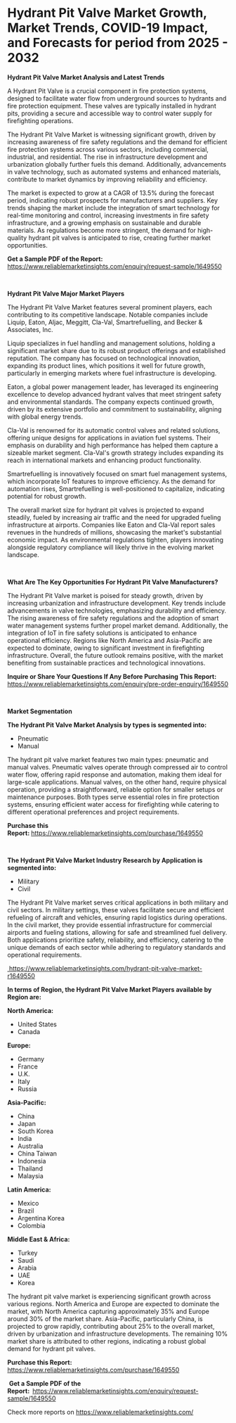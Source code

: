 <p><h1>Hydrant Pit Valve Market Growth, Market Trends, COVID-19 Impact, and Forecasts for period from 2025 - 2032</h1></p><p><strong>Hydrant Pit Valve Market Analysis and Latest Trends</strong></p>
<p><p>A Hydrant Pit Valve is a crucial component in fire protection systems, designed to facilitate water flow from underground sources to hydrants and fire protection equipment. These valves are typically installed in hydrant pits, providing a secure and accessible way to control water supply for firefighting operations.</p><p>The Hydrant Pit Valve Market is witnessing significant growth, driven by increasing awareness of fire safety regulations and the demand for efficient fire protection systems across various sectors, including commercial, industrial, and residential. The rise in infrastructure development and urbanization globally further fuels this demand. Additionally, advancements in valve technology, such as automated systems and enhanced materials, contribute to market dynamics by improving reliability and efficiency.</p><p>The market is expected to grow at a CAGR of 13.5% during the forecast period, indicating robust prospects for manufacturers and suppliers. Key trends shaping the market include the integration of smart technology for real-time monitoring and control, increasing investments in fire safety infrastructure, and a growing emphasis on sustainable and durable materials. As regulations become more stringent, the demand for high-quality hydrant pit valves is anticipated to rise, creating further market opportunities.</p></p>
<p><strong>Get a Sample PDF of the Report:&nbsp;</strong> <a href="https://www.reliablemarketinsights.com/enquiry/request-sample/1649550?utm_campaign=3206&utm_medium=2&utm_source=Github&utm_content=ia&utm_term=09042025&utm_id=hydrant-pit-valve">https://www.reliablemarketinsights.com/enquiry/request-sample/1649550</a></p>
<p>&nbsp;</p>
<p><strong>Hydrant Pit Valve Major Market Players</strong></p>
<p><p>The Hydrant Pit Valve Market features several prominent players, each contributing to its competitive landscape. Notable companies include Liquip, Eaton, Aljac, Meggitt, Cla-Val, Smartrefuelling, and Becker & Associates, Inc. </p><p>Liquip specializes in fuel handling and management solutions, holding a significant market share due to its robust product offerings and established reputation. The company has focused on technological innovation, expanding its product lines, which positions it well for future growth, particularly in emerging markets where fuel infrastructure is developing.</p><p>Eaton, a global power management leader, has leveraged its engineering excellence to develop advanced hydrant valves that meet stringent safety and environmental standards. The company expects continued growth, driven by its extensive portfolio and commitment to sustainability, aligning with global energy trends.</p><p>Cla-Val is renowned for its automatic control valves and related solutions, offering unique designs for applications in aviation fuel systems. Their emphasis on durability and high performance has helped them capture a sizeable market segment. Cla-Val's growth strategy includes expanding its reach in international markets and enhancing product functionality.</p><p>Smartrefuelling is innovatively focused on smart fuel management systems, which incorporate IoT features to improve efficiency. As the demand for automation rises, Smartrefuelling is well-positioned to capitalize, indicating potential for robust growth.</p><p>The overall market size for hydrant pit valves is projected to expand steadily, fueled by increasing air traffic and the need for upgraded fueling infrastructure at airports. Companies like Eaton and Cla-Val report sales revenues in the hundreds of millions, showcasing the market's substantial economic impact. As environmental regulations tighten, players innovating alongside regulatory compliance will likely thrive in the evolving market landscape.</p></p>
<p>&nbsp;</p>
<p><strong>What Are The Key Opportunities For Hydrant Pit Valve Manufacturers?</strong></p>
<p><p>The Hydrant Pit Valve market is poised for steady growth, driven by increasing urbanization and infrastructure development. Key trends include advancements in valve technologies, emphasizing durability and efficiency. The rising awareness of fire safety regulations and the adoption of smart water management systems further propel market demand. Additionally, the integration of IoT in fire safety solutions is anticipated to enhance operational efficiency. Regions like North America and Asia-Pacific are expected to dominate, owing to significant investment in firefighting infrastructure. Overall, the future outlook remains positive, with the market benefiting from sustainable practices and technological innovations.</p></p>
<p><strong>Inquire or Share Your Questions If Any Before Purchasing This Report:</strong> <a href="https://www.reliablemarketinsights.com/enquiry/pre-order-enquiry/1649550?utm_campaign=3206&utm_medium=2&utm_source=Github&utm_content=ia&utm_term=09042025&utm_id=hydrant-pit-valve">https://www.reliablemarketinsights.com/enquiry/pre-order-enquiry/1649550</a></p>
<p>&nbsp;</p>
<p><strong>Market Segmentation</strong></p>
<p><strong>The Hydrant Pit Valve Market Analysis by types is segmented into:</strong></p>
<p><ul><li>Pneumatic</li><li>Manual</li></ul></p>
<p><p>The hydrant pit valve market features two main types: pneumatic and manual valves. Pneumatic valves operate through compressed air to control water flow, offering rapid response and automation, making them ideal for large-scale applications. Manual valves, on the other hand, require physical operation, providing a straightforward, reliable option for smaller setups or maintenance purposes. Both types serve essential roles in fire protection systems, ensuring efficient water access for firefighting while catering to different operational preferences and project requirements.</p></p>
<p><strong>Purchase this Report:&nbsp;</strong><a href="https://www.reliablemarketinsights.com/purchase/1649550?utm_campaign=3206&utm_medium=2&utm_source=Github&utm_content=ia&utm_term=09042025&utm_id=hydrant-pit-valve">https://www.reliablemarketinsights.com/purchase/1649550</a></p>
<p>&nbsp;</p>
<p><strong>The Hydrant Pit Valve Market Industry Research by Application is segmented into:</strong></p>
<p><ul><li>Military</li><li>Civil</li></ul></p>
<p><p>The Hydrant Pit Valve market serves critical applications in both military and civil sectors. In military settings, these valves facilitate secure and efficient refueling of aircraft and vehicles, ensuring rapid logistics during operations. In the civil market, they provide essential infrastructure for commercial airports and fueling stations, allowing for safe and streamlined fuel delivery. Both applications prioritize safety, reliability, and efficiency, catering to the unique demands of each sector while adhering to regulatory standards and operational requirements.</p></p>
<p><a href="https://www.reliablemarketinsights.com/hydrant-pit-valve-market-r1649550?utm_campaign=3206&utm_medium=2&utm_source=Github&utm_content=ia&utm_term=09042025&utm_id=hydrant-pit-valve">&nbsp;https://www.reliablemarketinsights.com/hydrant-pit-valve-market-r1649550</a></p>
<p><strong>In terms of Region, the Hydrant Pit Valve Market Players available by Region are:</strong></p>
<p>
    <p> <strong> North America: </strong>
        <ul>
            <li>United States</li>
            <li>Canada</li>
        </ul>
        </p> 
    <p> <strong> Europe: </strong>
        <ul>
            <li>Germany</li>
            <li>France</li>
            <li>U.K.</li>
            <li>Italy</li>
            <li>Russia</li>
        </ul>
        </p> 
    <p> <strong> Asia-Pacific: </strong>
        <ul>
            <li>China</li>
            <li>Japan</li>
            <li>South Korea</li>
            <li>India</li>
            <li>Australia</li>
            <li>China Taiwan</li>
            <li>Indonesia</li>
            <li>Thailand</li>
            <li>Malaysia</li>
        </ul>
        </p> 
    <p> <strong> Latin America: </strong>
        <ul>
            <li>Mexico</li>
            <li>Brazil</li>
            <li>Argentina Korea</li>
            <li>Colombia</li>
        </ul>
        </p> 
    <p> <strong> Middle East & Africa: </strong>
        <ul>
            <li>Turkey</li>
            <li>Saudi</li>
            <li>Arabia</li>
            <li>UAE</li>
            <li>Korea</li>
        </ul>
    </p>
    </p>
<p><p>The hydrant pit valve market is experiencing significant growth across various regions. North America and Europe are expected to dominate the market, with North America capturing approximately 35% and Europe around 30% of the market share. Asia-Pacific, particularly China, is projected to grow rapidly, contributing about 25% to the overall market, driven by urbanization and infrastructure developments. The remaining 10% market share is attributed to other regions, indicating a robust global demand for hydrant pit valves.</p></p>
<p><strong>Purchase this Report: </strong><a href="https://www.reliablemarketinsights.com/purchase/1649550?utm_campaign=3206&utm_medium=2&utm_source=Github&utm_content=ia&utm_term=09042025&utm_id=hydrant-pit-valve">https://www.reliablemarketinsights.com/purchase/1649550</a></p>
<p>&nbsp;<strong>Get a Sample PDF of the Report:&nbsp;&nbsp;</strong><a href="https://www.reliablemarketinsights.com/enquiry/request-sample/1649550?utm_campaign=3206&utm_medium=2&utm_source=Github&utm_content=ia&utm_term=09042025&utm_id=hydrant-pit-valve">https://www.reliablemarketinsights.com/enquiry/request-sample/1649550</a></p>
<p><strong></strong></p>
<p>Check more reports on <a href="https://www.reliablemarketinsights.com/?utm_campaign=3206&utm_medium=2&utm_source=Github&utm_content=ia&utm_term=09042025&utm_id=hydrant-pit-valve">https://www.reliablemarketinsights.com/</a></p>